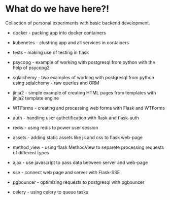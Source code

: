 # What do we have here?!

Collection of personal experiments with basic backend development.
* docker - packing app into docker containers
* kubenetes - clustring app and all services in containers
* tests - making use of testing in flask

* psycopg - example of working with postgresql from python with the help of psycopg2
* sqlalchemy - two examples of working with postgresql from python using sqlalchemy - raw queries and ORM

* jinja2 - simple example of creating HTML pages from templates with jinja2 template engine
* WTForms - creating and processing web forms with Flask and WTForms
* auth - handling user authetification with flask and flask-auth
* redis - using redis to power user session
* assets - adding static assets like js and css to flask web-page
* method_view - using flask MethodView to separete processing requests of different types
* ajax - use javascript to pass data between server and web-page
* sse - connect web page and server with Flask-SSE

* pgbouncer - optimizing requests to postgresql with pgbouncer
* celery - using celery to queue tasks
